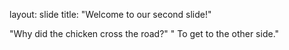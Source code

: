 layout: slide
title: "Welcome to our second slide!"


"Why did the chicken cross the road?" " To get to the other side."
